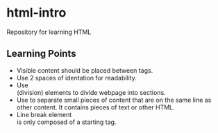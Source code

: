 # html-intro
Repository for learning HTML

## Learning Points
- Visible content should be placed between <body> tags.
- Use 2 spaces of identation for readability.
- Use <div> (division) elements to divide webpage into sections.
- Use <span> to separate small pieces of content that are on the same line as other content. It contains pieces of text or other HTML.
- Line break element <br> is only composed of a starting tag. 

